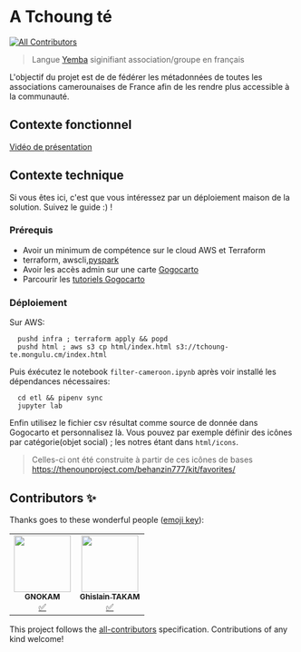 # A Tchoung té
<!-- ALL-CONTRIBUTORS-BADGE:START - Do not remove or modify this section -->
[![All Contributors](https://img.shields.io/badge/all_contributors-1-orange.svg?style=flat-square)](#contributors-)
<!-- ALL-CONTRIBUTORS-BADGE:END -->
> Langue [Yemba](https://fr.wikipedia.org/wiki/Yemba) siginifiant association/groupe en français

L'objectif du projet est de de fédérer les métadonnées de toutes les associations camerounaises de France afin de les rendre plus accessible à la communauté.
 

## Contexte fonctionnel

[Vidéo de présentation](https://peertube.stream/w/qmMMLyMbzAU8HWWAk1LAQJ)


## Contexte technique

Si vous êtes ici, c'est que vous intéressez par un déploiement maison de la solution. Suivez le guide :) !


### Prérequis

* Avoir un minimum de compétence sur le cloud AWS et Terraform
* terraform, awscli,[pyspark](https://towardsdatascience.com/how-to-use-pyspark-on-your-computer-9c7180075617)
* Avoir les accès admin sur une carte [Gogocarto](https://gogocarto.fr/projects)
* Parcourir les [tutoriels Gogocarto](https://peertube.openstreetmap.fr/c/gogo_tutos/videos)


### Déploiement

Sur AWS:  
  ```
    pushd infra ; terraform apply && popd
    pushd html ; aws s3 cp html/index.html s3://tchoung-te.mongulu.cm/index.html
  ```

Puis éxécutez le notebook `filter-cameroon.ipynb` après voir installé les dépendances nécessaires:
  ```
    cd etl && pipenv sync
    jupyter lab
  ```

Enfin utilisez le fichier csv résultat comme source de donnée dans Gogocarto et personnalisez là.
Vous pouvez par exemple définir des icônes par catégorie(objet social) ; les notres étant dans `html/icons`.
> Celles-ci ont été construite à partir de ces icônes de bases https://thenounproject.com/behanzin777/kit/favorites/
## Contributors ✨

Thanks goes to these wonderful people ([emoji key](https://allcontributors.org/docs/en/emoji-key)):

<!-- ALL-CONTRIBUTORS-LIST:START - Do not remove or modify this section -->
<!-- prettier-ignore-start -->
<!-- markdownlint-disable -->
<table>
  <tr>
    <td align="center"><a href="https://github.com/GNOKAM"><img src="https://avatars.githubusercontent.com/u/60141878?v=4?s=100" width="100px;" alt=""/><br /><sub><b>GNOKAM</b></sub></a><br /><a href="#tutorial-GNOKAM" title="Tutorials">✅</a></td>
    <td align="center"><a href="https://github.com/gttakam"><img src="https://avatars.githubusercontent.com/u/62386113?v=4?s=100" width="100px;" alt=""/><br /><sub><b>Ghislain TAKAM</b></sub></a><br /><a href="#tutorial-gttakam" title="Tutorials">✅</a></td>
  </tr>
</table>

<!-- markdownlint-restore -->
<!-- prettier-ignore-end -->

<!-- ALL-CONTRIBUTORS-LIST:END -->

This project follows the [all-contributors](https://github.com/all-contributors/all-contributors) specification. Contributions of any kind welcome!